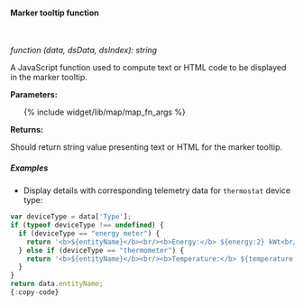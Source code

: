 #### Marker tooltip function

<div class="divider"></div>
<br/>

*function (data, dsData, dsIndex): string*

A JavaScript function used to compute text or HTML code to be displayed in the marker tooltip.

**Parameters:**

<ul>
  {% include widget/lib/map/map_fn_args %}
</ul>

**Returns:**

Should return string value presenting text or HTML for the marker tooltip.

<div class="divider"></div>

##### Examples

* Display details with corresponding telemetry data for `thermostat` device type:

```javascript
var deviceType = data['Type'];
if (typeof deviceType !== undefined) {
  if (deviceType == "energy meter") {
    return '<b>${entityName}</b><br/><b>Energy:</b> ${energy:2} kWt<br/>';
  } else if (deviceType == "thermometer") {
    return '<b>${entityName}</b><br/><b>Temperature:</b> ${temperature:2} °C<br/>';
  }
}
return data.entityName;
{:copy-code}
```

<br>
<br>
